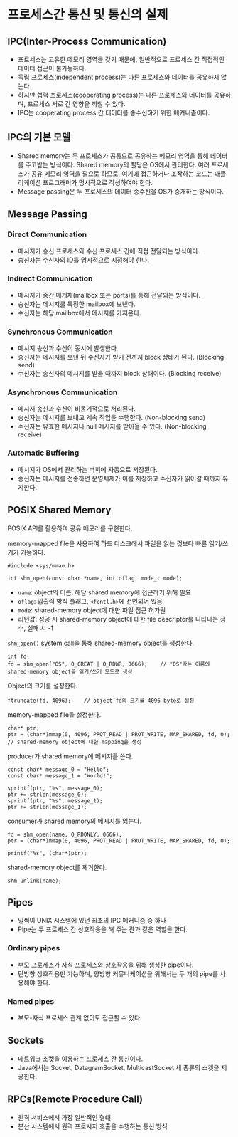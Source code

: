 # 프로세스간 통신 및 통신의 실제
## IPC(Inter-Process Communication)
- 프로세스는 고유한 메모리 영역을 갖기 때문에, 일반적으로 프로세스 간 직접적인 데이터 접근이 불가능하다.
- 독립 프로세스(independent process)는 다른 프로세스와 데이터를 공유하지 않는다.
- 하지만 협력 프로세스(cooperating process)는 다른 프로세스와 데이터를 공유하며, 프로세스 서로 간 영향을 끼칠 수 있다.
- IPC는 cooperating process 간 데이터를 송수신하기 위한 메커니즘이다.

## IPC의 기본 모델
- Shared memory는 두 프로세스가 공통으로 공유하는 메모리 영역을 통해 데이터를 주고받는 방식이다. Shared memory의 할당은 OS에서 관리한다. 여러 프로세스가 공유 메모리 영역을 필요로 하므로, 여기에 접근하거나 조작하는 코드는 애플리케이션 프로그래머가 명시적으로 작성하여야 한다.
- Message passing은 두 프로세스의 데이터 송수신을 OS가 중개하는 방식이다.

## Message Passing
### Direct Communication
- 메시지가 송신 프로세스와 수신 프로세스 간에 직접 전달되는 방식이다.
- 송신자는 수신자의 ID를 명시적으로 지정해야 한다.

### Indirect Communication
- 메시지가 중간 매개체(mailbox 또는 ports)를 통해 전달되는 방식이다.
- 송신자는 메시지를 특정한 mailbox에 보낸다.
- 수신자는 해당 mailbox에서 메시지를 가져온다.

### Synchronous Communication
- 메시지 송신과 수신이 동시에 발생한다.
- 송신자는 메시지를 보낸 뒤 수신자가 받기 전까지 block 상태가 된다. (Blocking send)
- 수신자는 송신자의 메시지를 받을 때까지 block 상태이다. (Blocking receive)

### Asynchronous Communication
- 메시지 송신과 수신이 비동기적으로 처리된다.
- 송신자는 메시지를 보내고 계속 작업을 수행한다. (Non-blocking send)
- 수신자는 유효한 메시지나 null 메시지를 받아올 수 있다. (Non-blocking receive)

### Automatic Buffering
- 메시지가 OS에서 관리하는 버퍼에 자동으로 저장된다.
- 송신자는 메시지를 전송하면 운영체제가 이를 저장하고 수신자가 읽어갈 때까지 유지한다.

## POSIX Shared Memory
POSIX API를 활용하여 공유 메모리를 구현한다.

memory-mapped file을 사용하여 하드 디스크에서 파일을 읽는 것보다 빠른 읽기/쓰기가 가능하다.

```
#include <sys/mman.h>

int shm_open(const char *name, int oflag, mode_t mode);
```
- ```name```: object의 이름, 해당 shared memory에 접근하기 위해 필요
- ```oflag```: 입출력 방식 플래그, ```<fcntl.h>```에 선언되어 있음
- ```mode```: shared-memory object에 대한 파일 접근 허가권
- 리턴값: 성공 시 shared-memory object에 대한 file descriptor를 나타내는 정수, 실패 시 -1

```shm_open()``` system call을 통해 shared-memory object를 생성한다.
```
int fd;
fd = shm_open("OS", O_CREAT | O_RDWR, 0666);    // "OS"라는 이름의 shared-memory object를 읽기/쓰기 모드로 생성
```
Object의 크기를 설정한다.
```
ftruncate(fd, 4096);    // object fd의 크기를 4096 byte로 설정
```
memory-mapped file을 설정한다.
```
char* ptr;
ptr = (char*)mmap(0, 4096, PROT_READ | PROT_WRITE, MAP_SHARED, fd, 0);    // shared-memory object에 대한 mapping을 생성
```
producer가 shared memory에 메시지를 쓴다.
```
const char* message_0 = "Hello";
const char* message_1 = "World!";

sprintf(ptr, "%s", message_0);
ptr += strlen(message_0);
sprintf(ptr, "%s", message_1);
ptr += strlen(message_1);
```
consumer가 shared memory의 메시지를 읽는다.
```
fd = shm_open(name, O_RDONLY, 0666);
ptr = (char*)mmap(0, 4096, PROT_READ | PROT_WRITE, MAP_SHARED, fd, 0);

printf("%s", (char*)ptr);
```
shared-memory object를 제거한다.
```
shm_unlink(name);
```

## Pipes
- 일찍이 UNIX 시스템에 있던 최초의 IPC 메커니즘 중 하나
- Pipe는 두 프로세스 간 상호작용을 해 주는 관과 같은 역할을 한다.

### Ordinary pipes
- 부모 프로세스가 자식 프로세스와 상호작용을 위해 생성한 pipe이다.
- 단방향 상호작용만 가능하며, 양방향 커뮤니케이션을 위해서는 두 개의 pipe를 사용해야 한다.

### Named pipes
- 부모-자식 프로세스 관계 없이도 접근할 수 있다.

## Sockets
- 네트워크 소켓을 이용하는 프로세스 간 통신이다.
- Java에서는 Socket, DatagramSocket, MulticastSocket 세 종류의 소켓을 제공한다.

## RPCs(Remote Procedure Call)
- 원격 서비스에서 가장 일반적인 형태
- 분산 시스템에서 원격 프로시저 호출을 수행하는 통신 방식
